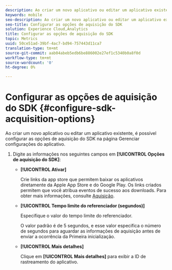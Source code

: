```yaml
---
description: Ao criar um novo aplicativo ou editar um aplicativo existente, é possível configurar as opções de aquisição do SDK na página Gerenciar configurações do aplicativo.
keywords: mobile
seo-description: Ao criar um novo aplicativo ou editar um aplicativo existente, é possível configurar as opções de aquisição do SDK na página Gerenciar configurações do aplicativo.
seo-title: Configurar as opções de aquisição do SDK
solution: Experience Cloud,Analytics
title: Configurar as opções de aquisição do SDK
topic: Metrics
uuid: 50ce51ad-39bf-4ac7-bd94-757443d11ca7
translation-type: tm+mt
source-git-commit: aab04abeb5edb6be886002e27ef1c5340b0a8f0d
workflow-type: tm+mt
source-wordcount: '0'
ht-degree: 0%

---
```



# Configurar as opções de aquisição do SDK {#configure-sdk-acquisition-options}

Ao criar um novo aplicativo ou editar um aplicativo existente, é possível configurar as opções de aquisição do SDK na página Gerenciar configurações do aplicativo.

1. Digite as informações nos seguintes campos em **[!UICONTROL Opções de aquisição do SDK]**:

   * **[!UICONTROL Ativar]**

      Crie links da app store que permitem baixar os aplicativos diretamente da Apple App Store e do Google Play. Os links criados permitem que você atribua eventos de sucesso aos downloads. Para obter mais informações, consulte [Aquisição](/help/using/acquisition-main/acquisition-main.md).

   * **[!UICONTROL Tempo limite do referenciador (segundos)]**

      Especifique o valor do tempo limite do referenciador.

      O valor padrão é de 5 segundos, e esse valor especifica o número de segundos para aguardar as informações de aquisição antes de enviar a ocorrência da Primeira inicialização.

   * **[!UICONTROL Mais detalhes]**

      Clique em **[!UICONTROL Mais detalhes]** para exibir a ID de rastreamento do aplicativo.
